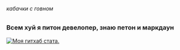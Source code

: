 ###### кабачки с говном

### Всем хуй я питон девелопер, знаю петон и маркдаун
[![Моя гитхаб стата.](https://github-readme-stats.vercel.app/api?username=RenslyTheDragon&count_private=true)](https://github.com/RenslyTheDragon/github-readme-stats)
